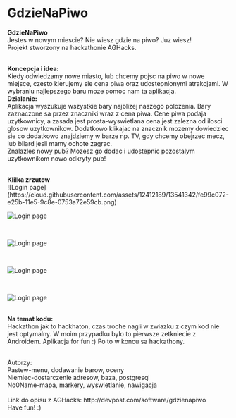 # GdzieNaPiwo
<b>GdzieNaPiwo</b> 
</br> Jestes w nowym miescie? Nie wiesz gdzie na piwo? Juz wiesz! </br>
Projekt stworzony na hackathonie AGHacks.</br> </br>

<b>Koncepcja i idea:</b> </br>
Kiedy odwiedzamy nowe miasto, lub chcemy pojsc na piwo w nowe miejsce, czesto kierujemy sie cena piwa oraz udostepnionymi atrakcjami. W wybraniu najlepszego baru moze pomoc nam ta aplikacja.
</br>
<b>Dzialanie: </b> </br>
Aplikacja wyszukuje wszystkie bary najblizej naszego polozenia. Bary zaznaczone sa przez znaczniki wraz z cena piwa. Cene piwa podaja uzytkownicy, a zasada jest prosta-wyswietlana cena jest zalezna od ilosci glosow uzytkownikow. Dodatkowo klikajac na znacznik mozemy dowiedziec sie co dodatkowo znajdziemy w barze np. TV, gdy chcemy obejrzec mecz, lub bilard jesli mamy ochote zagrac.</br>
Znalazles nowy pub? Mozesz go dodac i udostepnic pozostalym uzytkownikom nowo odkryty pub!

</br>
<b>Klilka zrzutow</b>
</br>
![Login page](https://cloud.githubusercontent.com/assets/12412189/13541342/fe99c072-e25b-11e5-9c8e-0753a72e59cb.png)

</br>

![Login page](https://cloud.githubusercontent.com/assets/12412189/13541349/035f8c9a-e25c-11e5-841d-b1a7d5ff50a5.png)

</br>

![Login page](https://cloud.githubusercontent.com/assets/12412189/13541348/035e0032-e25c-11e5-955f-6a7a130bdd87.png)

</br>

![Login page](https://cloud.githubusercontent.com/assets/12412189/13541347/035bad0a-e25c-11e5-9178-a54c4168d4f9.png)

</br>

![Login page](https://cloud.githubusercontent.com/assets/12412189/13541346/032cf6f4-e25c-11e5-9361-d5c63c8ef4f9.png)

</br><b>Na temat kodu: </b> </br>
Hackathon jak to hackhaton, czas troche nagli w zwiazku z czym kod nie jest optymalny. W moim przypadku bylo to pierwsze zetkniecie z Androidem. Aplikacja for fun :) Po to w koncu sa hackathony.

</br>
Autorzy: </br>
Pastew-menu, dodawanie barow, oceny </br>
Niemiec-dostarczenie adresow, baza, postgresql </br>
No0Name-mapa, markery, wyswietlanie, nawigacja </br>

</br>
Link do opisu z AGHacks: http://devpost.com/software/gdzienapiwo

</br>
Have fun! :)


